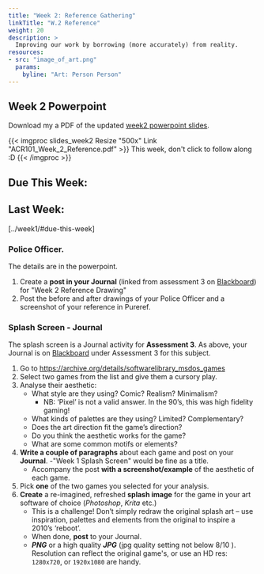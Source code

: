 ```yaml
---
title: "Week 2: Reference Gathering"
linkTitle: "W.2 Reference"
weight: 20
description: >
  Improving our work by borrowing (more accurately) from reality.
resources:
- src: "image_of_art.png"
  params:
    byline: "Art: Person Person"
---
```



## Week 2 Powerpoint

Download my a PDF of the updated [week2 powerpoint slides](ACR101_Week_2_Reference.pdf).

{{< imgproc slides_week2 Resize "500x" Link "ACR101_Week_2_Reference.pdf" >}}
This week, don't click to follow along :D
{{< /imgproc >}}

## Due This Week:



## Last Week:

[../week1/#due-this-week]


### Police Officer.
The details are in the powerpoint.
1. Create a **post in your Journal** (linked from assessment 3 on [Blackboard](https://laureate-au.blackboard.com/)) for "Week 2 Reference Drawing"
2. Post the before and after drawings of your Police Officer and a screenshot of your reference in Pureref.

### Splash Screen - Journal

The splash screen is a Journal activity for **Assessment 3**. As above, your Journal is on [Blackboard](https://laureate-au.blackboard.com/) under Assessment 3 for this subject.

1. Go to <https://archive.org/details/softwarelibrary_msdos_games> 
2. Select two games from the list and give them a cursory play.
3. Analyse their aesthetic:
    - What style are they using? Comic? Realism? Minimalism?
      - NB: ‘Pixel’ is not a valid answer. In the 90’s, this was high fidelity gaming!
    - What kinds of palettes are they using? Limited? Complementary?
    - Does the art direction fit the game’s direction?
    - Do you think the aesthetic works for the game?
    - What are some common motifs or elements?
4. **Write a couple of paragraphs** about each game and post on your **Journal**. 
   -"Week 1 Splash Screen" would be fine as a title.
   - Accompany the post **with a screenshot/example** of the aesthetic of each game. 
5. Pick **one** of the two games you selected for your analysis.
6. **Create** a re-imagined, refreshed **splash image** for the game in your art software of choice (_Photoshop_, _Krita_ etc.)
    - This is a challenge! Don’t simply redraw the original splash art – use inspiration, palettes and elements from the original to inspire a 2010’s ‘reboot’.
    - When done, **post** to your Journal.
    - _**PNG**_ or a high quality _**JPG**_ (jpg quality setting not below 8/10 ). Resolution can reflect the original game's, or use an HD res: `1280x720`, or `1920x1080` are handy. 

